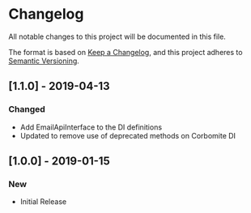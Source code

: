 # Changelog
All notable changes to this project will be documented in this file.

The format is based on [Keep a Changelog](https://keepachangelog.com/en/1.0.0/),
and this project adheres to [Semantic Versioning](https://semver.org/spec/v2.0.0.html).

## [1.1.0] - 2019-04-13
### Changed
- Add EmailApiInterface to the DI definitions
- Updated to remove use of deprecated methods on Corbomite DI

## [1.0.0] - 2019-01-15
### New
- Initial Release

